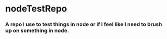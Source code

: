# nodeTestRepo

### A repo I use to test things in node or if I feel like I need to brush up on something in node.
